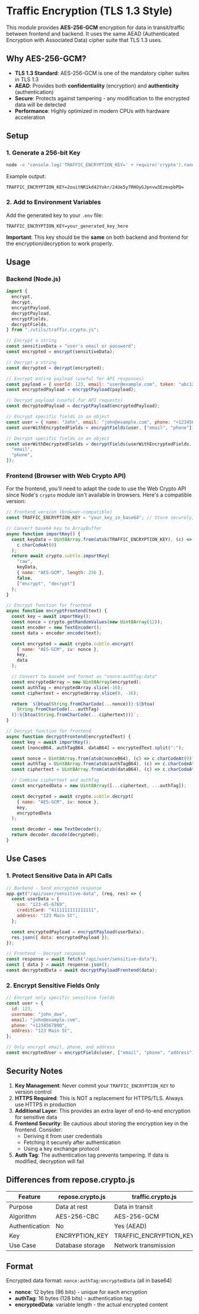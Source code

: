 # Traffic Encryption (TLS 1.3 Style)

This module provides **AES-256-GCM** encryption for data in transit/traffic between frontend and backend. It uses the same AEAD (Authenticated Encryption with Associated Data) cipher suite that TLS 1.3 uses.

## Why AES-256-GCM?

- **TLS 1.3 Standard**: AES-256-GCM is one of the mandatory cipher suites in TLS 1.3
- **AEAD**: Provides both **confidentiality** (encryption) and **authenticity** (authentication)
- **Secure**: Protects against tampering - any modification to the encrypted data will be detected
- **Performance**: Highly optimized in modern CPUs with hardware acceleration

## Setup

### 1. Generate a 256-bit Key

```bash
node -e "console.log('TRAFFIC_ENCRYPTION_KEY=' + require('crypto').randomBytes(32).toString('base64'))"
```

Example output:

```
TRAFFIC_ENCRYPTION_KEY=2ouitNR1kd42Yokr/24Ue5y7RHOyGJpnvw3EzmvpbPQ=
```

### 2. Add to Environment Variables

Add the generated key to your `.env` file:

```env
TRAFFIC_ENCRYPTION_KEY=your_generated_key_here
```

**Important**: This key should be the **same** on both backend and frontend for the encryption/decryption to work properly.

## Usage

### Backend (Node.js)

```javascript
import {
  encrypt,
  decrypt,
  encryptPayload,
  decryptPayload,
  encryptFields,
  decryptFields,
} from "./utils/traffic.crypto.js";

// Encrypt a string
const sensitiveData = "user's email or password";
const encrypted = encrypt(sensitiveData);

// Decrypt a string
const decrypted = decrypt(encrypted);

// Encrypt entire payload (useful for API responses)
const payload = { userId: 123, email: "user@example.com", token: "abc123" };
const encryptedPayload = encryptPayload(payload);

// Decrypt payload (useful for API requests)
const decryptedPayload = decryptPayload(encryptedPayload);

// Encrypt specific fields in an object
const user = { name: "John", email: "john@example.com", phone: "+123456789" };
const userWithEncryptedFields = encryptFields(user, ["email", "phone"]);

// Decrypt specific fields in an object
const userWithDecryptedFields = decryptFields(userWithEncryptedFields, [
  "email",
  "phone",
]);
```

### Frontend (Browser with Web Crypto API)

For the frontend, you'll need to adapt the code to use the Web Crypto API since Node's `crypto` module isn't available in browsers. Here's a compatible version:

```javascript
// Frontend version (browser-compatible)
const TRAFFIC_ENCRYPTION_KEY = "your_key_in_base64"; // Store securely, consider using environment variables

// Convert base64 key to ArrayBuffer
async function importKey() {
  const keyData = Uint8Array.from(atob(TRAFFIC_ENCRYPTION_KEY), (c) =>
    c.charCodeAt(0)
  );
  return await crypto.subtle.importKey(
    "raw",
    keyData,
    { name: "AES-GCM", length: 256 },
    false,
    ["encrypt", "decrypt"]
  );
}

// Encrypt function for frontend
async function encryptFrontend(text) {
  const key = await importKey();
  const nonce = crypto.getRandomValues(new Uint8Array(12));
  const encoder = new TextEncoder();
  const data = encoder.encode(text);

  const encrypted = await crypto.subtle.encrypt(
    { name: "AES-GCM", iv: nonce },
    key,
    data
  );

  // Convert to base64 and format as "nonce:authTag:data"
  const encryptedArray = new Uint8Array(encrypted);
  const authTag = encryptedArray.slice(-16);
  const ciphertext = encryptedArray.slice(0, -16);

  return `${btoa(String.fromCharCode(...nonce))}:${btoa(
    String.fromCharCode(...authTag)
  )}:${btoa(String.fromCharCode(...ciphertext))}`;
}

// Decrypt function for frontend
async function decryptFrontend(encryptedText) {
  const key = await importKey();
  const [nonceB64, authTagB64, dataB64] = encryptedText.split(":");

  const nonce = Uint8Array.from(atob(nonceB64), (c) => c.charCodeAt(0));
  const authTag = Uint8Array.from(atob(authTagB64), (c) => c.charCodeAt(0));
  const ciphertext = Uint8Array.from(atob(dataB64), (c) => c.charCodeAt(0));

  // Combine ciphertext and authTag
  const encryptedData = new Uint8Array([...ciphertext, ...authTag]);

  const decrypted = await crypto.subtle.decrypt(
    { name: "AES-GCM", iv: nonce },
    key,
    encryptedData
  );

  const decoder = new TextDecoder();
  return decoder.decode(decrypted);
}
```

## Use Cases

### 1. Protect Sensitive Data in API Calls

```javascript
// Backend - Send encrypted response
app.get("/api/user/sensitive-data", (req, res) => {
  const userData = {
    ssn: "123-45-6789",
    creditCard: "4111111111111111",
    address: "123 Main St",
  };

  const encryptedPayload = encryptPayload(userData);
  res.json({ data: encryptedPayload });
});

// Frontend - Decrypt response
const response = await fetch("/api/user/sensitive-data");
const { data } = await response.json();
const decryptedData = await decryptPayloadFrontend(data);
```

### 2. Encrypt Sensitive Fields Only

```javascript
// Encrypt only specific sensitive fields
const user = {
  id: 123,
  username: "john_doe",
  email: "john@example.com",
  phone: "+1234567890",
  address: "123 Main St",
};

// Only encrypt email, phone, and address
const encryptedUser = encryptFields(user, ["email", "phone", "address"]);
```

## Security Notes

1. **Key Management**: Never commit your `TRAFFIC_ENCRYPTION_KEY` to version control
2. **HTTPS Required**: This is NOT a replacement for HTTPS/TLS. Always use HTTPS in production
3. **Additional Layer**: This provides an extra layer of end-to-end encryption for sensitive data
4. **Frontend Security**: Be cautious about storing the encryption key in the frontend. Consider:
   - Deriving it from user credentials
   - Fetching it securely after authentication
   - Using a key exchange protocol
5. **Auth Tag**: The authentication tag prevents tampering. If data is modified, decryption will fail

## Differences from repose.crypto.js

| Feature        | repose.crypto.js | traffic.crypto.js      |
| -------------- | ---------------- | ---------------------- |
| Purpose        | Data at rest     | Data in transit        |
| Algorithm      | AES-256-CBC      | AES-256-GCM            |
| Authentication | No               | Yes (AEAD)             |
| Key            | ENCRYPTION_KEY   | TRAFFIC_ENCRYPTION_KEY |
| Use Case       | Database storage | Network transmission   |

## Format

Encrypted data format: `nonce:authTag:encryptedData` (all in base64)

- **nonce**: 12 bytes (96 bits) - unique for each encryption
- **authTag**: 16 bytes (128 bits) - authentication tag
- **encryptedData**: variable length - the actual encrypted content
